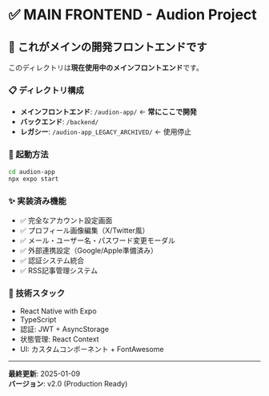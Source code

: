 # ✅ MAIN FRONTEND - Audion Project

## 🎯 これがメインの開発フロントエンドです

このディレクトリは**現在使用中のメインフロントエンド**です。

### 📋 ディレクトリ構成
- **メインフロントエンド**: `/audion-app/` ← **常にここで開発**
- **バックエンド**: `/backend/`
- **レガシー**: `/audion-app_LEGACY_ARCHIVED/` ← 使用停止

### 🚀 起動方法
```bash
cd audion-app
npx expo start
```

### ✨ 実装済み機能
- ✅ 完全なアカウント設定画面
- ✅ プロフィール画像編集（X/Twitter風）
- ✅ メール・ユーザー名・パスワード変更モーダル
- ✅ 外部連携設定（Google/Apple準備済み）
- ✅ 認証システム統合
- ✅ RSS記事管理システム

### 🔧 技術スタック
- React Native with Expo
- TypeScript
- 認証: JWT + AsyncStorage
- 状態管理: React Context
- UI: カスタムコンポーネント + FontAwesome

---
**最終更新**: 2025-01-09  
**バージョン**: v2.0 (Production Ready)